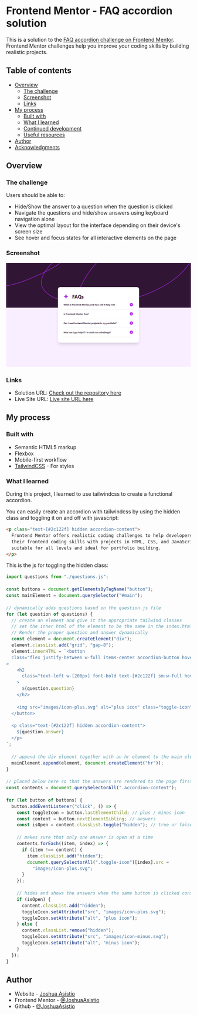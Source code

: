 # Frontend Mentor - FAQ accordion solution

This is a solution to the [FAQ accordion challenge on Frontend Mentor](https://www.frontendmentor.io/challenges/faq-accordion-wyfFdeBwBz). Frontend Mentor challenges help you improve your coding skills by building realistic projects.

## Table of contents

- [Overview](#overview)
  - [The challenge](#the-challenge)
  - [Screenshot](#screenshot)
  - [Links](#links)
- [My process](#my-process)
  - [Built with](#built-with)
  - [What I learned](#what-i-learned)
  - [Continued development](#continued-development)
  - [Useful resources](#useful-resources)
- [Author](#author)
- [Acknowledgments](#acknowledgments)

## Overview

### The challenge

Users should be able to:

- Hide/Show the answer to a question when the question is clicked
- Navigate the questions and hide/show answers using keyboard navigation alone
- View the optimal layout for the interface depending on their device's screen size
- See hover and focus states for all interactive elements on the page

### Screenshot

![FAQ Accordion Screenshot](./build/images/screenshot.png)

### Links

- Solution URL: [Check out the repository here](https://github.com/JoshuaAsistio/faq-accordion)
- Live Site URL: [Live site URL here](https://faq-accordion-p6mg.onrender.com)

## My process

### Built with

- Semantic HTML5 markup
- Flexbox
- Mobile-first workflow
- [TailwindCSS](https://tailwindcss.com/) - For styles

### What I learned

During this project, I learned to use tailwindcss to create a functional accordion.

You can easily create an accordion with tailwindcss by using the hidden class and toggling it on and off with javascript:

```html
<p class="text-[#2c122f] hidden accordion-content">
  Frontend Mentor offers realistic coding challenges to help developers improve
  their frontend coding skills with projects in HTML, CSS, and JavaScript. It's
  suitable for all levels and ideal for portfolio building.
</p>
```

This is the js for toggling the hidden class:

```js
import questions from "./questions.js";

const buttons = document.getElementsByTagName("button");
const mainElement = document.querySelector("#main");

// dynamically adds questions based on the question.js file
for (let question of questions) {
  // create an element and give it the appropriate tailwind classes
  // set the inner html of the element to be the same in the index.html
  // Render the proper question and answer dynamically
  const element = document.createElement("div");
  element.classList.add("grid", "gap-8");
  element.innerHTML = `<button
  class="flex justify-between w-full items-center accordion-button hover:text-[#AD28EB]"
>
    <h2
      class="text-left w-[200px] font-bold text-[#2c122f] sm:w-full hover:text-[inherit]"
    >
      ${question.question}
    </h2>

    <img src="images/icon-plus.svg" alt="plus icon" class="toggle-icon" />
  </button>

  <p class="text-[#2c122f] hidden accordion-content">
    ${question.answer}
  </p>
`;

  // append the div element together with an hr element to the main element
  mainElement.append(element, document.createElement("hr"));
}

// placed below here so that the answers are rendered to the page first before being fetched here
const contents = document.querySelectorAll(".accordion-content");

for (let button of buttons) {
  button.addEventListener("click", () => {
    const toggleIcon = button.lastElementChild; // plus / minos icon
    const content = button.nextElementSibling; // answers
    const isOpen = content.classList.toggle("hidden"); // true or false

    // makes sure that only one answer is open at a time
    contents.forEach((item, index) => {
      if (item !== content) {
        item.classList.add("hidden");
        document.querySelectorAll(".toggle-icon")[index].src =
          "images/icon-plus.svg";
      }
    });

    // hides and shows the answers when the same button is clicked consecutively.
    if (isOpen) {
      content.classList.add("hidden");
      toggleIcon.setAttribute("src", "images/icon-plus.svg");
      toggleIcon.setAttribute("alt", "plus icon");
    } else {
      content.classList.remove("hidden");
      toggleIcon.setAttribute("src", "images/icon-minus.svg");
      toggleIcon.setAttribute("alt", "minus icon");
    }
  });
}
```

## Author

- Website - [Joshua Asistio](https://joshuaasistio.github.io/portfolio/)
- Frontend Mentor - [@JoshuaAsistio](https://www.frontendmentor.io/profile/JoshuaAsistio)
- Github - [@JoshuaAsistio](https://github.com/JoshuaAsistio)
